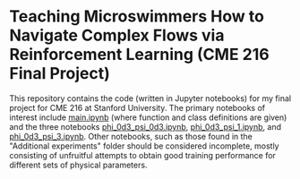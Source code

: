 # Teaching Microswimmers How to Navigate Complex Flows via Reinforcement Learning (CME 216 Final Project)
This repository contains the code (written in Jupyter notebooks) for my final project for CME 216 at Stanford University. The primary notebooks of interest include [main.ipynb](https://github.com/jbinagia/cme216-final-project/blob/master/main.ipynb) (where function and class definitions are given) and the three notebooks [phi_0d3_psi_0d3.ipynb](https://github.com/jbinagia/cme216-final-project/blob/master/phi_0d3_psi_0d3.ipynb), [phi_0d3_psi_1.ipynb](https://github.com/jbinagia/cme216-final-project/blob/master/phi_0d3_psi_1.ipynb), and [phi_0d3_psi_3.ipynb](https://github.com/jbinagia/cme216-final-project/blob/master/phi_0d3_psi_3.ipynb). Other notebooks, such as those found in the "Additional experiments" folder should be considered incomplete, mostly consisting of unfruitful attempts to obtain good training performance for different sets of physical parameters. 
